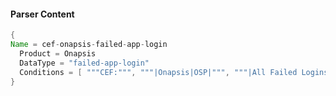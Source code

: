 #### Parser Content
```Java
{
Name = cef-onapsis-failed-app-login
  Product = Onapsis
  DataType = "failed-app-login"
  Conditions = [ """CEF:""", """|Onapsis|OSP|""", """|All Failed Logins|""" ]
}
```